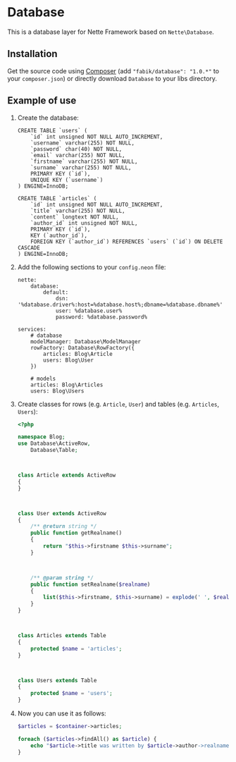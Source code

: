 Database
========

This is a database layer for Nette Framework based on `Nette\Database`.

## Installation

Get the source code using [Composer](http://getcomposer.org/) (add `"fabik/database": "1.0.*"` to your `composer.json`) or directly download `Database` to your libs directory.

## Example of use

1. Create the database:

	```mysql
	CREATE TABLE `users` (
		`id` int unsigned NOT NULL AUTO_INCREMENT,
		`username` varchar(255) NOT NULL,
		`password` char(40) NOT NULL,
		`email` varchar(255) NOT NULL,
		`firstname` varchar(255) NOT NULL,
		`surname` varchar(255) NOT NULL,
		PRIMARY KEY (`id`),
		UNIQUE KEY (`username`)
	) ENGINE=InnoDB;

	CREATE TABLE `articles` (
		`id` int unsigned NOT NULL AUTO_INCREMENT,
		`title` varchar(255) NOT NULL,
		`content` longtext NOT NULL,
		`author_id` int unsigned NOT NULL,
		PRIMARY KEY (`id`),
		KEY (`author_id`),
		FOREIGN KEY (`author_id`) REFERENCES `users` (`id`) ON DELETE CASCADE
	) ENGINE=InnoDB;
	```

2. Add the following sections to your `config.neon` file:

	```neon
	nette:
		database:
			default:
				dsn: '%database.driver%:host=%database.host%;dbname=%database.dbname%'
				user: %database.user%
				password: %database.password%

	services:
		# database
		modelManager: Database\ModelManager
		rowFactory: Database\RowFactory({
			articles: Blog\Article
			users: Blog\User
		})

		# models
		articles: Blog\Articles
		users: Blog\Users
	```

4. Create classes for rows (e.g. `Article`, `User`) and tables (e.g. `Articles`, `Users`):

	```php
	<?php

	namespace Blog;
	use Database\ActiveRow,
		Database\Table;



	class Article extends ActiveRow
	{
	}



	class User extends ActiveRow
	{
		/** @return string */
		public function getRealname()
		{
			return "$this->firstname $this->surname";
		}



		/** @param string */
		public function setRealname($realname)
		{
			list($this->firstname, $this->surname) = explode(' ', $realname);
		}
	}



	class Articles extends Table
	{
		protected $name = 'articles';
	}



	class Users extends Table
	{
		protected $name = 'users';
	}
	```

5. Now you can use it as follows:

	```php
	$articles = $container->articles;

	foreach ($articles->findAll() as $article) {
		echo "$article->title was written by $article->author->realname\n";
	}
	```
